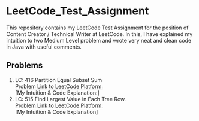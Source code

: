 # LeetCode_Test_Assignment
This repository contains my LeetCode Test Assignment for the position of Content Creator / Technical Writer at LeetCode. In this, I have explained my intuition to two Medium Level problem and wrote  very neat and clean code in Java with useful comments. 

## Problems
 1. LC: 416 Partition Equal Subset Sum 
    <br>
    [Problem Link to LeetCode Platform:](https://leetcode.com/problems/partition-equal-subset-sum/)
    <br>
    [My Intuition & Code Explanation:]
 2. LC: 515 Find Largest Value in Each Tree Row.
    <br>
    [Problem Link to LeetCode Platform:](https://leetcode.com/problems/partition-equal-subset-sum/)
    <br>
    [My Intuition & Code Explanation]
